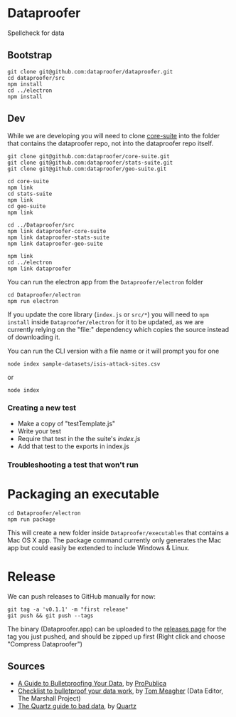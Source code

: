 # Dataproofer

Spellcheck for data

## Bootstrap

```
git clone git@github.com:dataproofer/dataproofer.git
cd dataproofer/src
npm install
cd ../electron
npm install
```

## Dev


While we are developing you will need to clone [core-suite](https://github.com/dataproofer/core-suite/tree/master) into the folder that contains the dataproofer repo, not into the dataproofer repo itself.
```
git clone git@github.com:dataproofer/core-suite.git
git clone git@github.com:dataproofer/stats-suite.git
git clone git@github.com:dataproofer/geo-suite.git

cd core-suite
npm link
cd stats-suite
npm link
cd geo-suite
npm link

cd ../Dataproofer/src
npm link dataproofer-core-suite
npm link dataproofer-stats-suite
npm link dataproofer-geo-suite

npm link
cd ../electron
npm link dataproofer
```
You can run the electron app from the `Dataproofer/electron` folder
```
cd Dataproofer/electron
npm run electron
```
If you update the core library (`index.js` or `src/*`) you will need to `npm install` inside `Dataproofer/electron` for it to be updated, as we are currently relying on the "file:" dependency which copies the source instead of downloading it.

You can run the CLI version with a file name or it will prompt you for one
```
node index sample-datasets/isis-attack-sites.csv
```
or
```
node index
```

### Creating a new test
+ Make a copy of "testTemplate.js"
+ Write your test
+ Require that test in the the suite's *index.js* 
+ Add that test to the exports in index.js 

### Troubleshooting a test that won't run

# Packaging an executable

```
cd Dataproofer/electron
npm run package
```
This will create a new folder inside `Dataproofer/executables` that contains a Mac OS X app. The package command currently only generates the Mac app but could easily be extended to include Windows & Linux.


# Release
We can push releases to GitHub manually for now:
```
git tag -a 'v0.1.1' -m "first release"
git push && git push --tags
```
The binary (Dataproofer.app) can be uploaded to the [releases page](https://github.com/dataproofer/Dataproofer/releases) for the tag you just pushed, and should be zipped up first (Right click and choose "Compress Dataproofer")



## Sources

- [A Guide to Bulletproofing Your Data](https://github.com/propublica/guides/blob/master/data-bulletproofing.md), by [ProPublica](https://www.propublica.org/)
- [Checklist to bulletproof your data work](http://www.tommeagher.com/blog/2012/06/checklist.html), by [Tom Meagher](http://www.tommeagher.com/blog/2012/06/checklist.html) (Data Editor, The Marshall Project)
- [The Quartz guide to bad data](https://github.com/Quartz/bad-data-guide), by [Quartz](http://qz.com)
